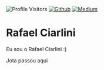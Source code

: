 
![Profile Visitors](https://komarev.com/ghpvc/?username=rafaelciarlini&color=brightgreen&style=flat)
[![Github](https://img.shields.io/badge/-Github-000?style=flat-square&logo=Github&logoColor=white&link=https://github.com/rafaelciarlini)](https://github.com/rafaelciarlini)
[![Medium](https://aleen42.github.io/badges/src/medium.svg?style=flat-square&logo=Linkedin&logoColor=white&link=https://google.com)](https://google.com)

# Rafael Ciarlini

Eu sou o Rafael Ciarlini :)

Jota passou aqui
